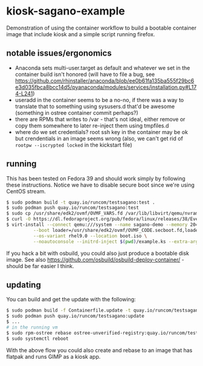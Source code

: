 # kiosk-sagano-example

Demonstration of using the container workflow to build a bootable container image that include kiosk and a simple script running firefox.

## notable issues/ergonomics

- Anaconda sets multi-user.target as default and whatever we set in the container build isn't honored (will have to file a bug, see https://github.com/rhinstaller/anaconda/blob/ee0b61fa135ba555f29bc6e3d035fbca8bcc14d5/pyanaconda/modules/services/installation.py#L174-L241)
- useradd in the container seems to be a no-no, if there was a way to translate that to something using sysusers.d that'd be awesome (something in ostree container commit perhaps?)
- there are RPMs that writes to /var - that's not ideal, either remove or copy them somewhere to later re-inject them using tmpfiles.d
- where do we set credentials? root ssh key in the container may be ok but crendentials in an image seems wrong (also, we can't get rid of `rootpw --iscrypted locked` in the kickstart file)

## running

This has been tested on Fedora 39 and should work simply by following these instructions. Notice we have to disable secure boot since we're using CentOS stream.

```sh
$ sudo podman build -t quay.io/runcom/testsagano:test .
$ sudo podman push quay.io/runcom/testsagano:test
$ sudo cp /usr/share/edk2/ovmf/OVMF_VARS.fd /var/lib/libvirt/qemu/nvram/sagano-demo_VARS.fd
$ curl -O https://dl.fedoraproject.org/pub/fedora/linux/releases/38/Everything/x86_64/os/images/boot.iso
$ virt-install --connect qemu:///system --name sagano-demo --memory 2048 --vcpus 4 --disk size=40 \
          --boot loader=/usr/share/edk2/ovmf/OVMF_CODE.secboot.fd,loader.readonly=yes,loader.secure='no',loader.type=pflash,nvram=/var/lib/libvirt/qemu/nvram/sagano-demo_VARS.fd --network=network=default,model=virtio \
          --os-variant rhel9.0 --location boot.iso \
          --noautoconsole --initrd-inject $(pwd)/example.ks --extra-args="inst.ks=file:/example.ks console=tty0 console=ttyS0,115200 inst.profile=rhel"

```

If you hack a bit with osbuild, you could also just produce a bootable disk image. See also https://github.com/osbuild/osbuild-deploy-container/ - should be far easier I think.

## updating

You can build and get the update with the following:

```sh
$ sudo podman build -f Containerfile.update -t quay.io/runcom/testsagano:update .
$ sudo podman push quay.io/runcom/testsagano:update
$ ...
# in the running vm
$ sudo rpm-ostree rebase ostree-unverified-registry:quay.io/runcom/testsagano:update
$ sudo systemctl reboot
```

With the above flow you could also create and rebase to an image that has flatpak and runs GIMP as a kiosk app.

